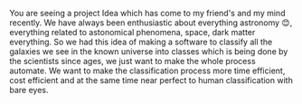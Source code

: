 You are seeing a project Idea which has come to my friend's and my mind recently. 
We have always been enthusiastic about everything astronomy 😊, everything related to astonomical phenomena, space, dark matter everything. 
So we had this idea of making a software to classify all the galaxies we see in the known universe into classes which is being done by the scientists since ages, we just want to make the whole process automate. 
We want to make the classification process more time efficient, cost efficient and at the same time near perfect to human classification with bare eyes. 
